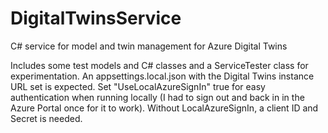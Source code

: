 # DigitalTwinsService
C# service for model and twin management for Azure Digital Twins

Includes some test models and C# classes and a ServiceTester class for experimentation. An appsettings.local.json with the Digital Twins instance URL set is expected. Set "UseLocalAzureSignIn" true for easy authentication when running locally (I had to sign out and back in in the Azure Portal once for it to work). Without LocalAzureSignIn, a client ID and Secret is needed.
